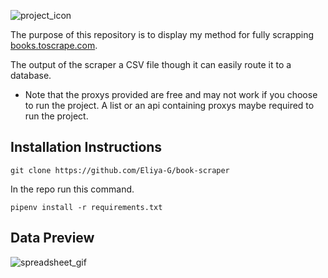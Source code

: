 ![project_icon](https://raw.githubusercontent.com/Eliya-G/book-scrapper/refs/heads/main/.gitihub_images/scrapping_icon.png)

The purpose of this repository is to display my method for fully scrapping [books.toscrape.com](https://books.toscrape.com/).

The output of the scraper a CSV file though it can easily route it to a database.

- Note that the proxys provided are free and may not work if you choose to run the project. A list or an api containing proxys maybe required to run the project.

## Installation Instructions

```
git clone https://github.com/Eliya-G/book-scraper
```
In the repo run this command.
```
pipenv install -r requirements.txt
```

## Data Preview
![spreadsheet_gif](https://github.com/Eliya-G/book-scraper/blob/main/.gitihub_images/spreadsheet.gif?raw=true)
